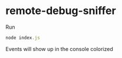 # remote-debug-sniffer

Run 
```javascript
node index.js 

```

Events will show up in the console colorized

